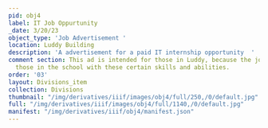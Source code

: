 ```yaml
---
pid: obj4
label: IT Job Oppurtunity
_date: 3/20/23
object_type: 'Job Advertisement '
location: Luddy Building
description: 'A advertisement for a paid IT internship opportunity  '
comment section: This ad is intended for those in Luddy, because the job requires
  those in the school with these certain skills and abilities.
order: '03'
layout: Divisions_item
collection: Divisions
thumbnail: "/img/derivatives/iiif/images/obj4/full/250,/0/default.jpg"
full: "/img/derivatives/iiif/images/obj4/full/1140,/0/default.jpg"
manifest: "/img/derivatives/iiif/obj4/manifest.json"
---
```

